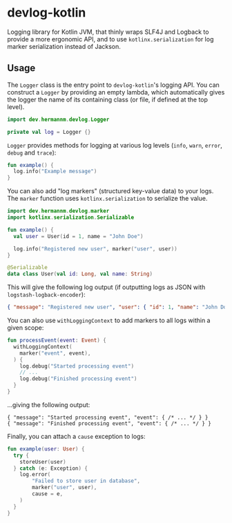 # devlog-kotlin

Logging library for Kotlin JVM, that thinly wraps SLF4J and Logback to provide a more ergonomic API,
and to use `kotlinx.serialization` for log marker serialization instead of Jackson.

## Usage

The `Logger` class is the entry point to `devlog-kotlin`'s logging API. You can construct a `Logger`
by providing an empty lambda, which automatically gives the logger the name of its containing class
(or file, if defined at the top level).

```kotlin
import dev.hermannm.devlog.Logger

private val log = Logger {}
```

`Logger` provides methods for logging at various log levels (`info`, `warn`, `error`, `debug` and
`trace`):

```kotlin
fun example() {
  log.info("Example message")
}
```

You can also add "log markers" (structured key-value data) to your logs. The `marker` function uses
`kotlinx.serialization` to serialize the value.

```kotlin
import dev.hermannm.devlog.marker
import kotlinx.serialization.Serializable

fun example() {
  val user = User(id = 1, name = "John Doe")

  log.info("Registered new user", marker("user", user))
}

@Serializable
data class User(val id: Long, val name: String)
```

This will give the following log output (if outputting logs as JSON with
`logstash-logback-encoder`):

```json
{ "message": "Registered new user", "user": { "id": 1, "name": "John Doe" } }
```

You can also use `withLoggingContext` to add markers to all logs within a given scope:

```kotlin
fun processEvent(event: Event) {
  withLoggingContext(
    marker("event", event),
  ) {
    log.debug("Started processing event")
    // ...
    log.debug("Finished processing event")
  }
}
```

...giving the following output:

```jsonc
{ "message": "Started processing event", "event": { /* ... */ } }
{ "message": "Finished processing event", "event": { /* ... */ } }
```

Finally, you can attach a `cause` exception to logs:

```kotlin
fun example(user: User) {
  try {
    storeUser(user)
  } catch (e: Exception) {
    log.error(
        "Failed to store user in database",
        marker("user", user),
        cause = e,
    )
  }
}
```
